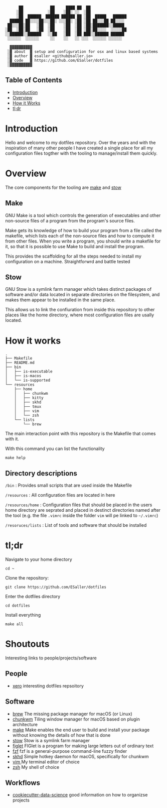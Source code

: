 ```
      ██            ██     ████ ██  ██
     ░██           ░██    ░██░ ░░  ░██
     ░██  ██████  ██████ ██████ ██ ░██  █████   ██████
  ██████ ██░░░░██░░░██░ ░░░██░ ░██ ░██ ██░░░██ ██░░░░
 ██░░░██░██   ░██  ░██    ░██  ░██ ░██░███████░░█████
░██  ░██░██   ░██  ░██    ░██  ░██ ░██░██░░░░  ░░░░░██
░░██████░░██████   ░░██   ░██  ░██ ███░░██████ ██████
 ░░░░░░  ░░░░░░     ░░    ░░   ░░ ░░░  ░░░░░░ ░░░░░░

  ▓▓▓▓▓▓▓▓▓▓
 ░▓ about  ▓ setup and configuration for osx and linux based systems
 ░▓ author ▓ esaller <github@saller.io>
 ░▓ code   ▓ https://github.com/ESaller/dotfiles
 ░▓▓▓▓▓▓▓▓▓▓

```
## Table of Contents
 - [Introduction](#Introcution)
 - [Overview](#Overview)
 - [How it Works](#How-it-Works)
 - [tl;dr](#tldr)


# Introduction
Hello and welcome to my dotfiles repository. Over the years and with the inspiration of many other people I have created a single place for all my configuration files togther with the tooling to manage/install them quickly.


# Overview
The core components for the tooling are [make](https://www.gnu.org/software/make/) and [stow](https://www.gnu.org/software/stow/)


## Make
GNU Make is a tool which controls the generation of executables and other non-source files of a program from the program's source files.

Make gets its knowledge of how to build your program from a file called the makefile, which lists each of the non-source files and how to compute it from other files. When you write a program, you should write a makefile for it, so that it is possible to use Make to build and install the program.

This provides the scaffolding for all the steps needed to install my configuration on a machine. Straightforwrd and battle tested


## Stow

GNU Stow is a symlink farm manager which takes distinct packages of software and/or data located in separate directories on the filesystem, and makes them appear to be installed in the same place.

This allows us to link the confiuration from inside this repository to other places like the home directory, where most configuration files are usally located. 


# How it works

```
.
├── Makefile
├── README.md
├── bin
│   ├── is-executable
│   ├── is-macos
│   └── is-supported
└── resources
    ├── home
    │   ├── chunkwm
    │   ├── kitty
    │   ├── skhd
    │   ├── tmux
    │   ├── vim
    │   └── zsh
    └── lists
        └── brew
```

The main interaction point with this repository is the Makefile that comes with it.

With this command you can list the functionality

`make help`

## Directory descriptions

`/bin` : Provides small scripts that are used inside the Makefile

`/resources` : All configuration files are located in here

`/resources/home` : Configuration files that should be placed in the users home directory are seprated and placed in destinct directories named after the tool (e.g. the file `.vimrc` inside the folder `vim` will pe linked to `~/.vimrc`)

`/resoruces/lists` : List of tools and software that should be installed


# tl;dr
Navigate to your home directory

`cd ~`

Clone the repository:

`git clone https://github.com/ESaller/dotfiles`

Enter the dotfiles directory

`cd dotfiles`

Install everything

`make all`



# Shoutouts

Interesting links to people/projects/software

## People
- [xero](https://github.com/xero/dotfiles) interesting dotfiles repsoitory

## Software
- [brew](https://brew.sh/) The missing package manager for macOS (or Linux)
- [chunkwm](https://github.com/koekeishiya/chunkwm) Tiling window manager for macOS based on plugin architecture 
- [make](https://www.gnu.org/software/make/) Make enables the end user to build and install your package without knowing the details of how that is done 
- [stow](https://www.gnu.org/software/stow/) Stow is a symlink farm manager
- [figlet](http://www.figlet.org/) FIGlet is a program for making large letters out of ordinary text 
- [fzf](https://github.com/junegunn/fzf) fzf is a general-purpose command-line fuzzy finder
- [skhd](https://github.com/koekeishiya/skhd) Simple hotkey daemon for macOS, specifically for chunkwm
- [vim ](https://www.vim.org/) My terminal editor of choice
- [zsh](https://www.zsh.org/) My shell of choice


## Workflows
- [cookiecutter-data-science](https://github.com/drivendata/cookiecutter-data-science) good information on how to organizse projects